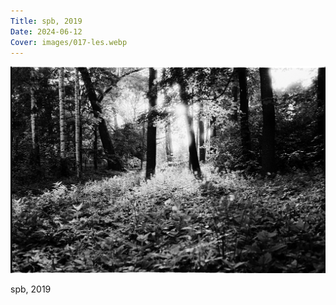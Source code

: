 ```yaml
---
Title: spb, 2019
Date: 2024-06-12
Cover: images/017-les.webp
---
```


![spb, 2019](images/017-les@2x.webp)

spb, 2019
